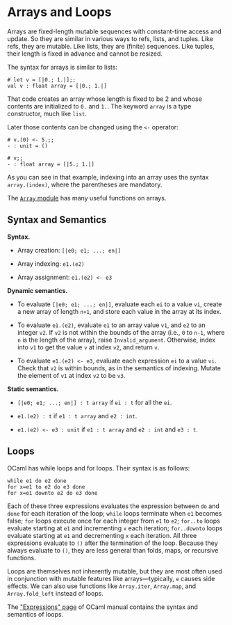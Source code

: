 # Arrays and Loops

Arrays are fixed-length mutable sequences with constant-time access and 
update.  So they are similar in various ways to refs, lists, and tuples. 
Like refs, they are mutable.  Like lists, they are (finite) sequences.
Like tuples, their length is fixed in advance and cannot be resized.

The syntax for arrays is similar to lists:
```
# let v = [|0.; 1.|];;
val v : float array = [|0.; 1.|]
```
That code creates an array whose length is fixed to be 2 and whose
contents are initialized to `0.` and `1.`.  The keyword `array`
is a type constructor, much like `list`.

Later those contents can be changed using the `<-` operator:
```
# v.(0) <- 5.;;
- : unit = ()

# v;;
- : float array = [|5.; 1.|]
```
As you can see in that example, indexing into an array uses the
syntax `array.(index)`, where the parentheses are mandatory.

The [`Array` module][array] has many useful functions on arrays.

[array]: http://caml.inria.fr/pub/docs/manual-ocaml/libref/Array.html

## Syntax and Semantics

**Syntax.**

* Array creation: `[|e0; e1; ...; en|]` 

* Array indexing: `e1.(e2)` 

* Array assignment: `e1.(e2) <- e3` 

**Dynamic semantics.**

* To evaluate `[|e0; e1; ...; en|]`, evaluate each `ei` to a value `vi`,
  create a new array of length `n+1`, and store each value in the array
  at its index.
  
* To evaluate `e1.(e2)`, evaluate `e1` to an array value `v1`, and
  `e2` to an integer `v2`.  If `v2` is not within the bounds of the
  array (i.e., `0` to `n-1`, where `n` is the length of the array), 
  raise `Invalid_argument`.  Otherwise, index into `v1` to 
  get the value `v` at index `v2`, and return `v`.
  
* To evaluate `e1.(e2) <- e3`, evaluate each expression `ei` to a value `vi`.
  Check that `v2` is within bounds, as in the semantics of indexing.
  Mutate the element of `v1` at index `v2` to be `v3`.
  
**Static semantics.**

* `[|e0; e1; ...; en|] : t array` if `ei : t` for all the `ei`.

* `e1.(e2) : t` if `e1 : t array` and `e2 : int`.

* `e1.(e2) <- e3 : unit` if `e1 : t array` and `e2 : int` and `e3 : t`.	

## Loops

OCaml has while loops and for loops.  Their
syntax is as follows:
```
while e1 do e2 done
for x=e1 to e2 do e3 done
for x=e1 downto e2 do e3 done
```
Each of these three expressions evaluates the expression between `do`
and `done` for each iteration of the loop; `while` loops terminate when
`e1` becomes false; `for` loops execute once for each integer from `e1`
to `e2`; `for..to` loops evaluate starting at `e1` and incrementing `x`
each iteration; `for..downto` loops evaluate starting at `e1` and
decrementing `x` each iteration.  All three expressions evaluate to `()`
after the termination of the loop. Because they always evaluate to `()`,
they are less general than folds, maps, or recursive functions. 

Loops are themselves not inherently mutable, but they are most often
used in conjunction with mutable features like arrays&mdash;typically, 
`e` causes side effects. We can also use functions like
`Array.iter`, `Array.map`, and `Array.fold_left` instead of loops.

The ["Expressions" page][expr] of
OCaml manual contains the syntax and semantics of loops.

[expr]: http://caml.inria.fr/pub/docs/manual-ocaml/expr.html


